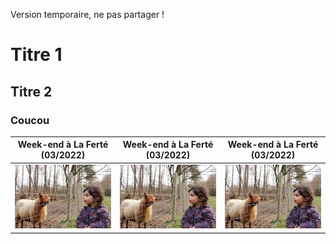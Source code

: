Version temporaire, ne pas partager !
# Titre 1
## Titre 2
### Coucou

| Week-end à La Ferté (03/2022)  | Week-end à La Ferté (03/2022) | Week-end à La Ferté (03/2022) |
| ------------- | ------------- | ------------- |
| [<img src="/docs/assets/2022.03-we-la-ferte.jpg" width="200">](https://www.amazon.fr/photos/share/Vd7vxXUGQzEclexOHS9igCpzEsfOQl4sCLsp8LG2moV)  | <img src="/docs/assets/2022.03-we-la-ferte.jpg" alt="drawing" width="200"/>  | <img src="/docs/assets/2022.03-we-la-ferte.jpg" alt="drawing" width="200"/>  |
